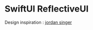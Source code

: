 # SwiftUI ReflectiveUI

Design inspiration : [jordan singer](https://twitter.com/i/status/1632405969190748166)

